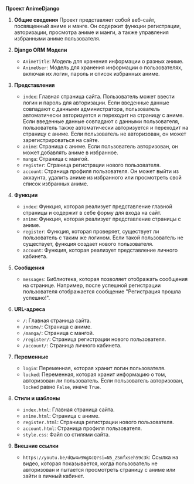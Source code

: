 **Проект AnimeDjango**

1. **Общие сведения**
   Проект представляет собой веб-сайт, посвященный аниме и манге. Он содержит функции регистрации, авторизации, просмотра аниме и манги, а также управления избранными аниме пользователя.

2. **Django ORM Модели**
   - `AnimeTitle`: Модель для хранения информации о разных аниме.
   - `AnimeUser`: Модель для хранения информации о пользователях, включая их логин, пароль и список избранных аниме.

3. **Представления**
   - `index`: Главная страница сайта. Пользователь может ввести логин и пароль для авторизации. Если введенные данные совпадают с данными администратора, пользователь автоматически авторизуется и переходит на страницу с аниме. Если введенные данные совпадают с данными пользователя, пользователь также автоматически авторизуется и переходит на страницу с аниме. Если пользователь не авторизован, он может зарегистрироваться на сайте.
   - `anime`: Страница с аниме. Если пользователь авторизован, он может добавлять аниме в избранное.
   - `manga`: Страница с мангой.
   - `register`: Страница регистрации нового пользователя.
   - `account`: Страница профиля пользователя. Он может выйти из аккаунта, удалить аниме из избранного или просмотреть свой список избранных аниме.

4. **Функции**
   - `index`: Функция, которая реализует представление главной страницы и содержит в себе форму для входа на сайт.
   - `anime`: Функция, которая реализует представление страницы с аниме.
   - `register`: Функция, которая проверяет, существует ли пользователь с таким же логином. Если такой пользователь не существует, функция создает нового пользователя.
   - `account`: Функция, которая реализует представление личного кабинета.
     
5. **Сообщения**
   - `messages`: Библиотека, которая позволяет отображать сообщения на странице. Например, после успешной регистрации пользователя отображается сообщение "Регистрация прошла успешно!".

6. **URL-адреса**
   - `/`: Главная страница сайта.
   - `/anime/`: Страница с аниме.
   - `/manga/`: Страница с мангой.
   - `/register/`: Страница регистрации нового пользователя.
   - `/account/`: Страница личного кабинета.

7. **Переменные**
   - `login`: Переменная, которая хранит логин пользователя.
   - `locked`: Переменная, которая хранит информацию о том, авторизован ли пользователь. Если пользователь авторизован, `locked` равно `False`, иначе `True`.

8. **Стили и шаблоны**
   - `index.html`: Главная страница сайта.
   - `anime.html`: Страница с аниме.
   - `register.html`: Страница регистрации нового пользователя.
   - `account.html`: Страница профиля пользователя.
   - `style.css`: Файл со стилями сайта.

9. **Внешние ссылки**
   - `https://youtu.be/dQw4w9WgXcQ?si=N5_ZSmfxseh59c3k`: Ссылка на видео, которая показывается, когда пользователь не авторизован и пытается просмотреть страницу с аниме или зайти в личный кабинет.
